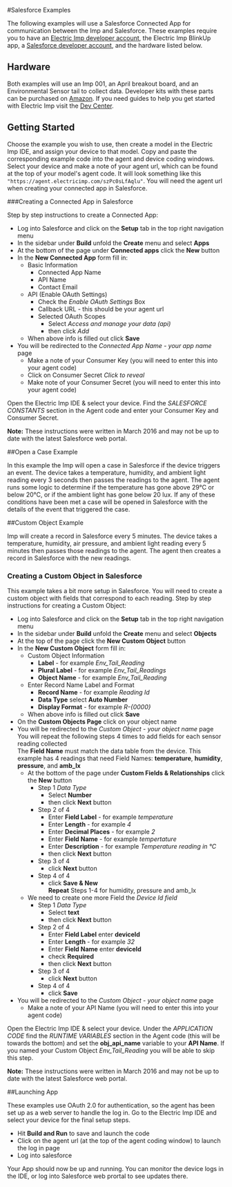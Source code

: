 #Salesforce Examples

The following examples will use a Salesforce Connected App for communication between the Imp and Salesforce.  These examples require you to have an [Electric Imp developer account](https://ide.electricimp.com/login), the Electric Imp BlinkUp app, a [Salesforce developer account](https://developer.salesforce.com/signup?d=70130000000td6N), and the hardware listed below.

## Hardware

Both examples will use an Imp 001, an April breakout board, and an Environmental Sensor tail to collect data.  Developer kits with these parts can be purchased on [Amazon](http://www.amazon.com/WiFi-Environmental-Sensor-LED-kit/dp/B00ZQ4D1TM/ref=sr_1_1?ie=UTF8&qid=1459988822&sr=8-1&keywords=electric+imp+kit).  If you need guides to help you get started with Electric Imp visit the [Dev Center](https://electricimp.com/docs/gettingstarted/).


## Getting Started

Choose the example you wish to use, then create a model in the Electric Imp IDE, and assign your device to that model.  Copy and paste the corresponding example code into the agent and device coding windows.  Select your device and make a note of your agent url, which can be found at the top of your model's agent code.  It will look something like this ```"https://agent.electricimp.com/szPc0sLfAqlu"```.  You will need the agent url when creating your connected app in Salesforce.


###Creating a Connected App in Salesforce

Step by step instructions to create a Connected App:

  - Log into Salesforce and click on the **Setup** tab in the top right navigation menu
  - In the sidebar under **Build** unfold the **Create** menu and select **Apps**
  - At the bottom of the page under **Connected apps** click the **New** button
  - In the **New Connected App** form fill in:
    - Basic Information
      - Connected App Name
      - API Name
      - Contact Email
    - API (Enable OAuth Settings)
      - Check the *Enable OAuth Settings* Box
      - Callback URL - this should be your agent url
      - Selected OAuth Scopes
        - Select *Access and manage your data (api)*
        - then click *Add*
    - When above info is filled out click **Save**
  - You will be redirected to the *Connected App Name - your app name* page
    - Make a note of your Consumer Key (you will need to enter this into your agent code)
    - Click on Consumer Secret *Click to reveal*
    - Make note of your Consumer Secret (you will need to enter this into your agent code)

Open the Electric Imp IDE & select your device.  Find the *SALESFORCE CONSTANTS* section in the Agent code and enter your Consumer Key and Consumer Secret.

**Note:** These instructions were written in March 2016 and may not be up to date with the latest Salesforce web portal.

##Open a Case Example

In this example the Imp will open a case in Salesforce if the device triggers an event.  The device takes a temperature, humidity, and ambient light reading every 3 seconds then passes the readings to the agent.  The agent runs some logic to determine if the temperature has gone above 29°C or below 20°C, or if the ambient light has gone below 20 lux.  If any of these conditions have been met a case will be opened in Salesforce with the details of the event that triggered the case.


##Custom Object Example

Imp will create a record in Salesforce every 5 minutes.  The device takes a temperature, humidity, air pressure, and ambient light reading every 5 minutes then passes those readings to the agent.  The agent then creates a record in Salesforce with the new readings.

### Creating a Custom Object in Salesforce

This example takes a bit more setup in Salesforce.  You will need to create a custom object with fields that correspond to each reading.  Step by step instructions for creating a Custom Object:

- Log into Salesforce and click on the **Setup** tab in the top right navigation menu
- In the sidebar under **Build** unfold the **Create** menu and select **Objects**
- At the top of the page click the **New Custom Object** button
- In the **New Custom Object** form fill in:
  - Custom Object Information
    - **Label** - for example *Env_Tail_Reading*
    - **Plural Label** - for example *Env_Tail_Readings*
    - **Object Name** - for example *Env_Tail_Reading*
  - Enter Record Name Label and Format
    - **Record Name** - for example *Reading Id*
    - **Data Type** select **Auto Number**
    - **Display Format** - for example *R-{0000}*
  - When above info is filled out click **Save**
- On the **Custom Objects Page** click on your object name
- You will be redirected to the *Custom Object - your object name* page <br> You will repeat the following steps 4 times to add fields for each sensor reading collected <br> The **Field Name** must match the data table from the device. This example has 4 readings that need Field Names: **temperature**, **humidity**, **pressure**, and **amb_lx**
  - At the bottom of the page under **Custom Fields & Relationships** click the **New** button
    - Step 1 *Data Type*
      - Select **Number**
      - then click **Next** button
    - Step 2 of 4
      - Enter **Field Label** - for example *temperature*
      - Enter **Length** - for example *4*
      - Enter **Decimal Places** - for example *2*
      - Enter **Field Name** - for example *tempertature*
      - Enter **Description** - for example *Temperature reading in °C*
      - then click **Next** button
    - Step 3 of 4
      - click **Next** button
    - Step 4 of 4
      - click **Save & New** <br>
      **Repeat** Steps 1-4 for humidity, pressure and amb_lx
  - We need to create one more Field the *Device Id field*
    - Step 1 *Data Type*
      - Select **text**
      - then click **Next** button
    - Step 2 of 4
      - Enter **Field Label** enter **deviceId**
      - Enter **Length** - for example *32*
      - Enter **Field Name** enter **deviceId**
      - check **Required**
      - then click **Next** button
    - Step 3 of 4
      - click **Next** button
    - Step 4 of 4
      - click **Save**
- You will be redirected to the *Custom Object - your object name* page
  - Make a note of your API Name (you will need to enter this into your agent code)

Open the Electric Imp IDE & select your device.  Under the *APPLICATION CODE* find the *RUNTIME VARIABLES* section in the Agent code (this will be towards the bottom) and set the **obj_api_name** variable to your **API Name**.  If you named your Custom Object *Env_Tail_Reading* you will be able to skip this step.

**Note:** These instructions were written in March 2016 and may not be up to date with the latest Salesforce web portal.


##Launching App

These examples use OAuth 2.0 for authentication, so the agent has been set up as a web server to handle the log in.
Go to the Electric Imp IDE and select your device for the final setup steps.

- Hit **Build and Run** to save and launch the code
- Click on the agent url (at the top of the agent coding window) to launch the log in page
- Log into salesforce

Your App should now be up and running.  You can monitor the device logs in the IDE, or log into Salesforce web prortal to see updates there.